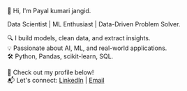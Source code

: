 👋 Hi, I'm Payal kumari jangid.

Data Scientist | ML Enthusiast | Data-Driven Problem Solver.

🔍 I build models, clean data, and extract insights.  
💡 Passionate about AI, ML, and real-world applications.  
🛠️ Python, Pandas, scikit-learn, SQL.

📁 Check out my profile below!  
📬 Let's connect: [LinkedIn](https://www.linkedin.com/in/payalkumarijangid/) | [Email](mailto:jangidpayal355@email.com)
